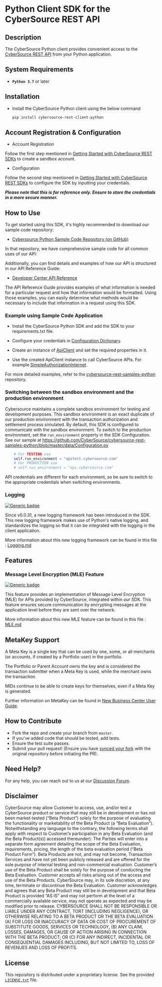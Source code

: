 
# Python Client SDK for the CyberSource REST API

## Description

The CyberSource Python client provides convenient access to the [CyberSource REST API](https://developer.cybersource.com/api/reference/api-reference.html) from your Python application.

## System Requirements

* **`Python 3.7`** or later

## Installation

* Install the CyberSource Python client using the below command

    ```bash
    pip install cybersource-rest-client-python
    ```

## Account Registration & Configuration

* Account Registration

Follow the first step mentioned in [Getting Started with CyberSource REST SDKs](https://developer.cybersource.com/hello-world/rest-api-sdks.html#gettingstarted) to create a sandbox account.

* Configuration

Follow the second step mentioned in [Getting Started with CyberSource REST SDKs](https://developer.cybersource.com/hello-world/rest-api-sdks.html#gettingstarted) to configure the SDK by inputting your credentials.

***Please note that this is for reference only. Ensure to store the credentials in a more secure manner.***

## How to Use

To get started using this SDK, it's highly recommended to download our sample code repository:

* [Cybersource Python Sample Code Repository (on GitHub)](https://github.com/CyberSource/cybersource-rest-samples-python)

In that repository, we have comprehensive sample code for all common uses of our API:

Additionally, you can find details and examples of how our API is structured in our API Reference Guide:

* [Developer Center API Reference](https://developer.cybersource.com/api/reference/api-reference.html)

The API Reference Guide provides examples of what information is needed for a particular request and how that information would be formatted. Using those examples, you can easily determine what methods would be necessary to include that information in a request using this SDK.

### Example using Sample Code Application

* Install the CyberSource Python SDK and add the SDK to your requirements.txt file.

* Configure your credentials in [Configuration Dictionary](https://github.com/CyberSource/cybersource-rest-samples-python/blob/master/data/Configuration.py#L5C5-L52C98).

* Create an instance of [ApiClient](https://github.com/CyberSource/cybersource-rest-samples-python/blob/c73bf7ae4a4826e4a6b652067cf38eb4affe765c/samples/Payments/Payments/simple-authorizationinternet.py#L94C50) and set the required properties in it.

* Use the created ApiClient instance to call CyberSource APIs. For example [SimpleAuthorizationInternet](https://github.com/CyberSource/cybersource-rest-samples-python/blob/c73bf7ae4a4826e4a6b652067cf38eb4affe765c/samples/Payments/Payments/simple-authorizationinternet.py#L95C9-L95C76).

For more detailed examples, refer to the [cybersource-rest-samples-python](https://github.com/CyberSource/cybersource-rest-samples-python) repository.

### Switching between the sandbox environment and the production environment

Cybersource maintains a complete sandbox environment for testing and development purposes. This sandbox environment is an exact duplicate of our production environment with the transaction authorization and settlement process simulated. By default, this SDK is configured to communicate with the sandbox environment. To switch to the production environment, set the `run_environment` property in the SDK Configuration.  See our sample at <https://github.com/CyberSource/cybersource-rest-samples-python/blob/master/data/Configuration.py>

```python
    # For TESTING use
    self.run_environment = "apitest.cybersource.com"
    # For PRODUCTION use
    # self.run_environment = "api.cybersource.com"
```

API credentials are different for each environment, so be sure to switch to the appropriate credentials when switching environments.

### Logging

[![Generic badge](https://img.shields.io/badge/LOGGING-NEW-GREEN.svg)](https://shields.io/)

Since v0.0.31, a new logging framework has been introduced in the SDK. This new logging framework makes use of Python's native logging, and standardizes the logging so that it can be integrated with the logging in the client application.

More information about this new logging framework can be found in this file : [Logging.md](Logging.md)

## Features

### Message Level Encryption (MLE) Feature
[![Generic badge](https://img.shields.io/badge/MLE-NEW-GREEN.svg)](https://shields.io/)

This feature provides an implementation of Message Level Encryption (MLE) for APIs provided by CyberSource, integrated within our SDK. This feature ensures secure communication by encrypting messages at the application level before they are sent over the network.

More information about this new MLE feature can be found in this file : [MLE.md](MLE.md)

## MetaKey Support

A Meta Key is a single key that can be used by one, some, or all merchants (or accounts, if created by a Portfolio user) in the portfolio.

The Portfolio or Parent Account owns the key and is considered the transaction submitter when a Meta Key is used, while the merchant owns the transaction.

MIDs continue to be able to create keys for themselves, even if a Meta Key is generated.

Further information on MetaKey can be found in [New Business Center User Guide](https://developer.cybersource.com/library/documentation/dev_guides/Business_Center/New_Business_Center_User_Guide.pdf).

## How to Contribute

* Fork the repo and create your branch from `master`.
* If you've added code that should be tested, add tests.
* Ensure the test suite passes.
* Submit your pull request! (Ensure you have [synced your fork](https://docs.github.com/en/pull-requests/collaborating-with-pull-requests/working-with-forks/syncing-a-fork) with the original repository before initiating the PR).

## Need Help?

For any help, you can reach out to us at our [Discussion Forum](https://community.developer.cybersource.com/t5/cybersource-APIs/bd-p/api).

## Disclaimer

CyberSource may allow Customer to access, use, and/or test a CyberSource product or service that may still be in development or has not been market-tested (“Beta Product”) solely for the purpose of evaluating the functionality or marketability of the Beta Product (a “Beta Evaluation”). Notwithstanding any language to the contrary, the following terms shall apply with respect to Customer’s participation in any Beta Evaluation (and the Beta Product(s)) accessed thereunder): The Parties will enter into a separate form agreement detailing the scope of the Beta Evaluation, requirements, pricing, the length of the beta evaluation period (“Beta Product Form”). Beta Products are not, and may not become, Transaction Services and have not yet been publicly released and are offered for the sole purpose of internal testing and non-commercial evaluation. Customer’s use of the Beta Product shall be solely for the purpose of conducting the Beta Evaluation. Customer accepts all risks arising out of the access and use of the Beta Products. CyberSource may, in its sole discretion, at any time, terminate or discontinue the Beta Evaluation. Customer acknowledges and agrees that any Beta Product may still be in development and that Beta Product is provided “AS IS” and may not perform at the level of a commercially available service, may not operate as expected and may be modified prior to release. CYBERSOURCE SHALL NOT BE RESPONSIBLE OR LIABLE UNDER ANY CONTRACT, TORT (INCLUDING NEGLIGENCE), OR OTHERWISE RELATING TO A BETA PRODUCT OR THE BETA EVALUATION (A) FOR LOSS OR INACCURACY OF DATA OR COST OF PROCUREMENT OF SUBSTITUTE GOODS, SERVICES OR TECHNOLOGY, (B) ANY CLAIM, LOSSES, DAMAGES, OR CAUSE OF ACTION ARISING IN CONNECTION WITH THE BETA PRODUCT; OR (C) FOR ANY INDIRECT, INCIDENTAL OR CONSEQUENTIAL DAMAGES INCLUDING, BUT NOT LIMITED TO, LOSS OF REVENUES AND LOSS OF PROFITS.

## License

This repository is distributed under a proprietary license. See the provided [`LICENSE.txt`](/license.txt) file.
